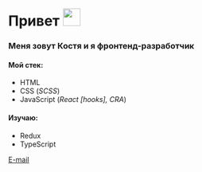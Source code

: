 # Привет <img src="https://www.emojiall.com/images/60/telegram/270c.gif" width="35" />

### Меня зовут Костя и я фронтенд-разработчик

#### Мой стек:
* HTML
* CSS (_SCSS_)
* JavaScript (_React [hooks], CRA_)

#### Изучаю:
* Redux
* TypeScript

[E-mail](1konstantinmikov@gmail.com)
